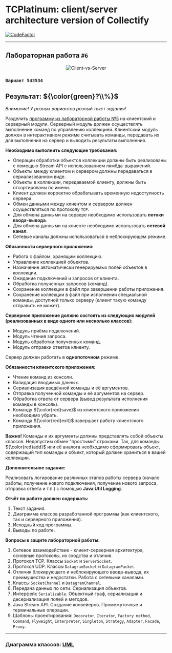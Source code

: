 # TCPlatinum: client/server architecture version of Collectify

[![CodeFactor](https://www.codefactor.io/repository/github/xviistarplatinum/java_vi_var_543534/badge)](https://www.codefactor.io/repository/github/xviistarplatinum/java_vi_var_543534)
___

## Лабораторная работа `#6`

<p align="center">
    <img src="https://media.giphy.com/media/v1.Y2lkPTc5MGI3NjExZWw1cXhwaTI3OXU3Zzdod3dsajNnZ3dleHh2dHJmemxlcGxlYnBtdiZlcD12MV9pbnRlcm5hbF9naWZfYnlfaWQmY3Q9Zw/TyFdAtfZBODNC/giphy.gif" alt="Client-vs-Server" />
</p>

### `Вариант 543534`

## Результат: ${\color{green}?\\%}$
_Внимание! У разных вариантов разный текст задания!_

Разделить [программу из лабораторной работы №5](https://github.com/XVIIStarPlatinum/JAVA_V_VAR_372799) на клиентский и серверный модули. 
Серверный модуль должен осуществлять выполнение команд по управлению коллекцией. 
Клиентский модуль должен в интерактивном режиме считывать команды, передавать их для выполнения на сервер и выводить результаты выполнения.

**Необходимо выполнить следующие требования:**

- Операции обработки объектов коллекции должны быть реализованы с помощью Stream API с использованием лямбда-выражений.
- Объекты между клиентом и сервером должны передаваться в сериализованном виде.
- Объекты в коллекции, передаваемой клиенту, должны быть отсортированы по имени.
- Клиент должен корректно обрабатывать временную недоступность сервера.
- Обмен данными между клиентом и сервером должен осуществляться по протоколу `TCP`.
- Для обмена данными на сервере необходимо использовать **потоки ввода-вывода**.
- Для обмена данными на клиенте необходимо использовать **сетевой канал**.
- Сетевые каналы должны использоваться в неблокирующем режиме.

**Обязанности серверного приложения:**

- Работа с файлом, хранящим коллекцию.
- Управление коллекцией объектов.
- Назначение автоматически генерируемых полей объектов в коллекции.
- Ожидание подключений и запросов от клиента.
- Обработка полученных запросов (команд).
- Сохранение коллекции в файл при завершении работы приложения.
- Сохранение коллекции в файл при исполнении специальной команды, доступной только серверу (клиент такую команду отправить не может).

**Серверное приложение должно состоять из следующих модулей (реализованных в виде одного или несколько классов):**

- Модуль приёма подключений.
- Модуль чтения запроса.
- Модуль обработки полученных команд.
- Модуль отправки ответов клиенту.

Сервер должен работать в **однопоточном** режиме.

**Обязанности клиентского приложения:**

- Чтение команд из консоли.
- Валидация вводимых данных.
- Сериализация введённой команды и её аргументов.
- Отправка полученной команды и её аргументов на сервер.
- Обработка ответа от сервера (вывод результата исполнения команды в консоль).
- Команду ${\color{red}save}$ из клиентского приложения необходимо убрать.
- Команда ${\color{red}exit}$ завершает работу клиентского приложения.

**Важно!** Команды и их аргументы должны представлять собой объекты классов. 
Недопустим обмен "простыми" строками. 
Так, для команды ${\color{red}add}$ или её аналога необходимо сформировать объект, содержащий тип команды и объект, который должен храниться в вашей коллекции.

**Дополнительное задание:**

Реализовать логирование различных этапов работы сервера (начало работы, получение нового подключения, получение нового запроса, отправка ответа и т.п.) с помощью **Java Util Logging**.

**Отчёт по работе должен содержать:**

1. Текст задания.
2. Диаграмма классов разработанной программы (как клиентского, так и серверного приложения).
3. Исходный код программы.
4. Выводы по работе.

**Вопросы к защите лабораторной работы:**

1. Сетевое взаимодействие - клиент-серверная архитектура, основные протоколы, их сходства и отличия.
2. Протокол TCP. Классы `Socket` и `ServerSocket`.
3. Протокол UDP. Классы `DatagramSocket` и `DatagramPacket`.
4. Отличия блокирующего и неблокирующего ввода-вывода, их преимущества и недостатки. Работа с сетевыми каналами.
5. Классы `SocketChannel` и `DatagramChannel`.
6. Передача данных по сети. Сериализация объектов.
7. Интерфейс `Serializable`. Объектный граф, сериализация и десериализация полей и методов.
8. Java Stream API. Создание конвейеров. Промежуточные и терминальные операции.
9. Шаблоны проектирования: `Decorator`, `Iterator`, `Factory method`, `Command`, `Flyweight`, `Interpreter`, `Singleton`, `Strategy`, `Adapter`, `Facade`, `Proxy`.

___

### Диаграмма классов: [UML](Lab6-UML.png)
